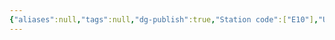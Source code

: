 ```yaml
---
{"aliases":null,"tags":null,"dg-publish":true,"Station code":["E10"],"Universal Name":"","permalink":"/narrative/locations/worlds/tides/","dgPassFrontmatter":true}
---
```


